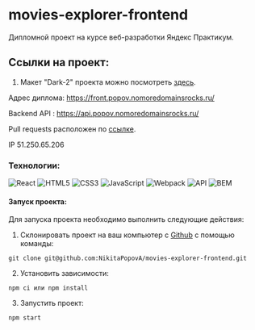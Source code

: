 # movies-explorer-frontend

Дипломной проект на курсе веб-разработки Яндекс Практикум.

## Ссылки на проект: 

1. Макет "Dark-2" проекта можно посмотреть [здесь](https://www.figma.com/file/6FMWkB94wE7KTkcCgUXtnC/%D0%94%D0%B8%D0%BF%D0%BB%D0%BE%D0%BC%D0%BD%D1%8B%D0%B9-%D0%BF%D1%80%D0%BE%D0%B5%D0%BA%D1%82?node-id=1%3A7406&mode=dev).

Адрес диплома: https://front.popov.nomoredomainsrocks.ru/

Backend API : https://api.popov.nomoredomainsrocks.ru/

Pull requests расположен по [ссылке](https://github.com/NikitaPopovA/movies-explorer-frontend/pull/2).

IP 51.250.65.206

### Технологии: 
![React](https://img.shields.io/badge/-React-61daf8?logo=react&logoColor=black)
![HTML5](https://img.shields.io/badge/-HTML5-e34f26?logo=html5&logoColor=white)
![CSS3](https://img.shields.io/badge/-CSS3-1572b6?logo=css3&logoColor=white)
![JavaScript](https://img.shields.io/badge/-JavaScript-f7df1e?logo=javaScript&logoColor=black)
![Webpack](https://img.shields.io/badge/-Webpack-99d6f8?logo=webpack&logoColor=black)
![API](https://img.shields.io/badge/-api-yellow)
![BEM](https://img.shields.io/badge/-BEM-yellowgreen)

#### Запуск проекта:

Для запуска проекта необходимо выполнить следующие действия:

1. Склонировать проект на ваш компьютер с [Github](https://github.com/NikitaPopovA/movies-explorer-frontend/tree/level-3) с помощью команды:
```
git clone git@github.com:NikitaPopovA/movies-explorer-frontend.git
```
2. Установить зависимости:
```
npm ci или npm install 
```
3. Запустить проект:
```
npm start
```
